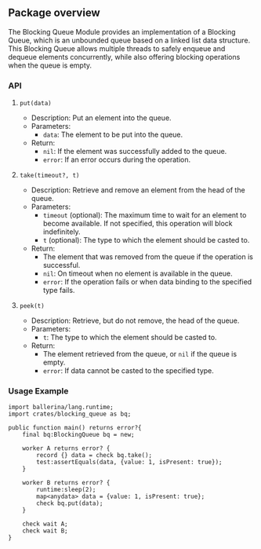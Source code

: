 ## Package overview

The Blocking Queue Module provides an implementation of a Blocking Queue, which is an unbounded queue based on a linked list data structure. This Blocking Queue allows multiple threads to safely enqueue and dequeue elements concurrently, while also offering blocking operations when the queue is empty.

### API

1. `put(data)`
   - Description: Put an element into the queue.
   - Parameters:
     - `data`: The element to be put into the queue.
   - Return:
     - `nil`: If the element was successfully added to the queue.
     - `error`: If an error occurs during the operation.

2. `take(timeout?, t)`
   - Description: Retrieve and remove an element from the head of the queue.
   - Parameters:
     - `timeout` (optional): The maximum time to wait for an element to become available. If not specified, this operation will block indefinitely.
     - `t` (optional): The type to which the element should be casted to.
   - Return:
     - The element that was removed from the queue if the operation is successful.
     - `nil`: On timeout when no element is available in the queue.
     - `error`: If the operation fails or when data binding to the specified type fails.

3. `peek(t)`
   - Description: Retrieve, but do not remove, the head of the queue.
   - Parameters:
     - `t`: The type to which the element should be casted to.
   - Return:
     - The element retrieved from the queue, or `nil` if the queue is empty.
     - `error`: If data cannot be casted to the specified type.

### Usage Example

```ballerina
import ballerina/lang.runtime;
import crates/blocking_queue as bq;

public function main() returns error?{
    final bq:BlockingQueue bq = new;

    worker A returns error? {
        record {} data = check bq.take();
        test:assertEquals(data, {value: 1, isPresent: true});
    }

    worker B returns error? {
        runtime:sleep(2);
        map<anydata> data = {value: 1, isPresent: true};
        check bq.put(data);
    }

    check wait A;
    check wait B;
}
```
